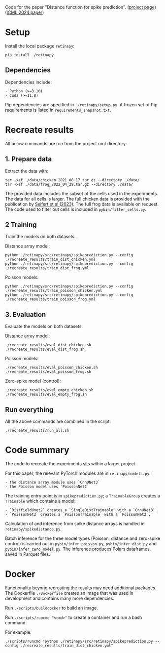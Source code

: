 Code for the paper "Distance function for spike prediction". ([project page](https://kdoran.com/spikedistance/)) ([ICML 2024 paper](https://icml.cc/virtual/2024/poster/33205))

# Setup
Install the local package `retinapy`:

    pip install ./retinapy

## Dependencies

Dependencies include: 

    - Python (>=3.10)
    - Cuda (>=11.8) 

Pip dependencies are specified in `./retinapy/setup.py`. 
A frozen set of Pip requirements is listed in `requirements_snapshot.txt`.

# Recreate results
All below commands are run from the project root directory.

## 1. Prepare data

Extract the data with:

    tar -xzf ./data/chicken_2021_08_17.tar.gz --directory ./data/
    tar -xzf ./data/frog_2022_04_29.tar.gz --directory ./data/

The provided data includes the subset of the cells used in the experiments. The
data for all cells is larger. The full chicken data is provided with the
publication by 
[Seifert et al (2023)](https://www-nature-com.sussex.idm.oclc.org/articles/s41467-023-41032-z#data-availability).
The full frog data is available on request. The code used to filter out cells is
included in `pybin/filter_cells.py`.


## 2 Training
Train the models on both datasets.

Distance array model:

    python ./retinapy/src/retinapy/spikeprediction.py --config ./recreate_results/train_dist_chicken.yml
    python ./retinapy/src/retinapy/spikeprediction.py --config ./recreate_results/train_dist_frog.yml

Poisson models:

    python ./retinapy/src/retinapy/spikeprediction.py --config ./recreate_results/train_poisson_chicken.yml
    python ./retinapy/src/retinapy/spikeprediction.py --config ./recreate_results/train_poisson_frog.yml


## 3. Evaluation
Evaluate the models on both datasets.

Distance array model:

    ./recreate_results/eval_dist_chicken.sh
    ./recreate_results/eval_dist_frog.sh

Poisson models:

    ./recreate_results/eval_poisson_chicken.sh
    ./recreate_results/eval_poisson_frog.sh

Zero-spike model (control):

    ./recreate_results/eval_empty_chicken.sh
    ./recreate_results/eval_empty_frog.sh

## Run everything

All the above commands are combined in the script:

    ./recreate_results/run_all.sh


# Code summary
The code to recreate the experiments sits within a larger project.

For this paper, the relevant PyTorch modules are in `retinapy/models.py`:

    - the distance array module uses `CnnUNet3` 
    - the Poisson model uses `PoissonNet2` 

The training entry point is in `spikeprediction.py`; a `TrainableGroup` creates 
a `Trainable` which contains a model: 

    - `DistfieldUnet2` creates a `SingleDistTrainable` with a `CnnUNet3`.
    - `PoissonNet2` creates a `PoissonTrainable` with a `PoissonNet2`.

Calculation of and inference from spike distance arrays is handled in 
`retinapy/spikedistance.py`. 

Batch inference for the three model types (Poisson, distance and zero-spike control)
is carried out in `pybin/infer_poisson.py`, `pybin/infer_dist.py` and `pybin/infer_zero_model.py`.
The inference produces Polars dataframes, saved in Parquet files.


# Docker
Functionality beyond recreating the results may need additional packages. 
The Dockerfile `./Dockerfile` creates an image that was used in development and 
contains many more dependencies.

Run `./scripts/builddocker` to build an image. 

Run `./scripts/runcmd "<cmd>"` to create a container and run a bash command.

For example:

    ./scripts/runcmd "python ./retinapy/src/retinapy/spikeprediction.py --config ./recreate_results/train_dist_chicken.yml"

